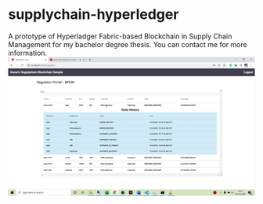 # supplychain-hyperledger
A prototype of Hyperladger Fabric-based Blockchain in Supply Chain Management for my bachelor degree thesis. You can contact me for more information.
![full](/done.png)
